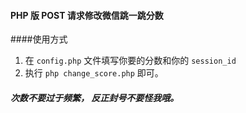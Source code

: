 #### PHP 版 POST 请求修改微信跳一跳分数
####使用方式
1. 在 `config.php` 文件填写你要的分数和你的 `session_id`
2. 执行 `php change_score.php` 即可。

##### 次数不要过于频繁， 反正封号不要怪我哦。
